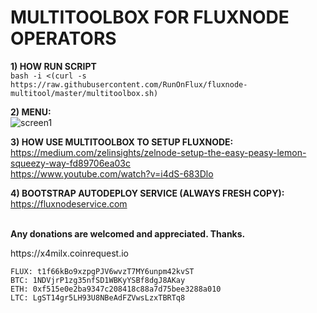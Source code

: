 # MULTITOOLBOX FOR FLUXNODE OPERATORS

<b>1) HOW RUN SCRIPT</b>  
```bash -i <(curl -s https://raw.githubusercontent.com/RunOnFlux/fluxnode-multitool/master/multitoolbox.sh)```  

<b>2) MENU:</b>    
![screen1](https://raw.githubusercontent.com/RunOnFlux/fluxnode-multitool/master/image/new_menu_v3.jpg) 

<b>3) HOW USE MULTITOOLBOX TO SETUP FLUXNODE:</b>  
 https://medium.com/zelinsights/zelnode-setup-the-easy-peasy-lemon-squeezy-way-fd89706ea03c <br>
 https://www.youtube.com/watch?v=i4dS-683Dlo
 
 <b>4) BOOTSTRAP AUTODEPLOY SERVICE (ALWAYS FRESH COPY):</b>  
https://fluxnodeservice.com
 
<br>
<b>Any donations are welcomed and appreciated. Thanks.</b>  
<p>https://x4milx.coinrequest.io</p>

```
FLUX: t1f66kBo9xzpgPJV6wvzT7MY6unpm42kvST  
BTC: 1NDVjrP1zg35nfSD1WBKyYSBf8dgJ8AKay  
ETH: 0xf515e0e2ba9347c208418c88a7d75bee3288a010  
LTC: LgST14gr5LH93U8NBeAdFZVwsLzxTBRTq8  
```

